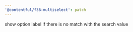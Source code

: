 ```yaml
---
'@contentful/f36-multiselect': patch
---
```


show option label if there is no match with the search value
